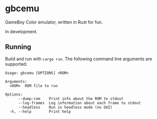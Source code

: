 # gbcemu

GameBoy Color emulator, written in Rust for fun.

In development.

## Running

Build and run with `cargo run`. The following command line arguments are supported:

```
Usage: gbcemu [OPTIONS] <ROM>

Arguments:
  <ROM>  ROM file to run

Options:
      --dump-rom    Print info about the ROM to stdout
      --log-frames  Log information about each frame to stdout
      --headless    Run in headless mode (no GUI)
  -h, --help        Print help
```